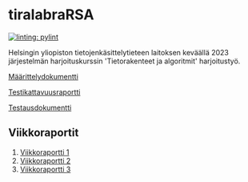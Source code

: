 # tiralabraRSA

[![linting: pylint](https://img.shields.io/badge/linting-pylint-yellowgreen)](https://github.com/PyCQA/pylint)

Helsingin yliopiston tietojenkäsittelytieteen laitoksen keväällä 2023 järjestelmän harjoituskurssin 'Tietorakenteet ja algoritmit' harjoitustyö.

[Määrittelydokumentti](https://github.com/tspaanan/tiralabraRSA/blob/main/Dokumentaatio/M%C3%A4%C3%A4rittelydokumentti.md)

[Testikattavuusraportti](https://github.com/tspaanan/tiralabraRSA/blob/main/Dokumentaatio/Coverage_report.html)

[Testausdokumentti](https://github.com/tspaanan/tiralabraRSA/blob/main/Dokumentaatio/Testausdokumentti.md)

## Viikkoraportit

1. [Viikkoraportti 1](https://github.com/tspaanan/tiralabraRSA/blob/main/Dokumentaatio/Viikkoraportti1.md)
2. [Viikkoraportti 2](https://github.com/tspaanan/tiralabraRSA/blob/main/Dokumentaatio/Viikkoraportti2.md)
3. [Viikkoraportti 3](https://github.com/tspaanan/tiralabraRSA/blob/main/Dokumentaatio/Viikkoraportti3.md)
